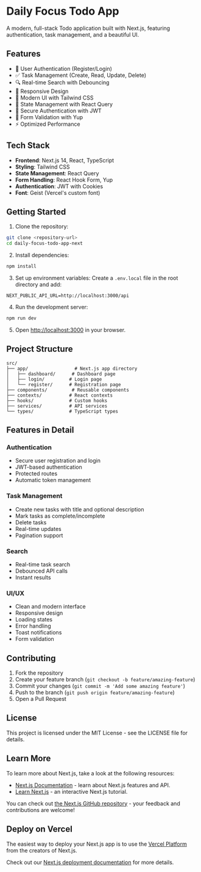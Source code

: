 # Daily Focus Todo App

A modern, full-stack Todo application built with Next.js, featuring authentication, task management, and a beautiful UI.

## Features

- 🔐 User Authentication (Register/Login)
- ✅ Task Management (Create, Read, Update, Delete)
- 🔍 Real-time Search with Debouncing
- 📱 Responsive Design
- 🎨 Modern UI with Tailwind CSS
- 🔄 State Management with React Query
- 🍪 Secure Authentication with JWT
- 📝 Form Validation with Yup
- ⚡ Optimized Performance

## Tech Stack

- **Frontend**: Next.js 14, React, TypeScript
- **Styling**: Tailwind CSS
- **State Management**: React Query
- **Form Handling**: React Hook Form, Yup
- **Authentication**: JWT with Cookies
- **Font**: Geist (Vercel's custom font)

## Getting Started

1. Clone the repository:
```bash
git clone <repository-url>
cd daily-focus-todo-app-next
```

2. Install dependencies:
```bash
npm install
```

3. Set up environment variables:
Create a `.env.local` file in the root directory and add:
```env
NEXT_PUBLIC_API_URL=http://localhost:3000/api
```

4. Run the development server:
```bash
npm run dev
```

5. Open [http://localhost:3000](http://localhost:3000) in your browser.

## Project Structure

```
src/
├── app/                 # Next.js app directory
│   ├── dashboard/      # Dashboard page
│   ├── login/         # Login page
│   └── register/      # Registration page
├── components/         # Reusable components
├── contexts/          # React contexts
├── hooks/             # Custom hooks
├── services/          # API services
└── types/             # TypeScript types
```

## Features in Detail

### Authentication
- Secure user registration and login
- JWT-based authentication
- Protected routes
- Automatic token management

### Task Management
- Create new tasks with title and optional description
- Mark tasks as complete/incomplete
- Delete tasks
- Real-time updates
- Pagination support

### Search
- Real-time task search
- Debounced API calls
- Instant results

### UI/UX
- Clean and modern interface
- Responsive design
- Loading states
- Error handling
- Toast notifications
- Form validation

## Contributing

1. Fork the repository
2. Create your feature branch (`git checkout -b feature/amazing-feature`)
3. Commit your changes (`git commit -m 'Add some amazing feature'`)
4. Push to the branch (`git push origin feature/amazing-feature`)
5. Open a Pull Request

## License

This project is licensed under the MIT License - see the LICENSE file for details.

## Learn More

To learn more about Next.js, take a look at the following resources:

- [Next.js Documentation](https://nextjs.org/docs) - learn about Next.js features and API.
- [Learn Next.js](https://nextjs.org/learn) - an interactive Next.js tutorial.

You can check out [the Next.js GitHub repository](https://github.com/vercel/next.js) - your feedback and contributions are welcome!

## Deploy on Vercel

The easiest way to deploy your Next.js app is to use the [Vercel Platform](https://vercel.com/new?utm_medium=default-template&filter=next.js&utm_source=create-next-app&utm_campaign=create-next-app-readme) from the creators of Next.js.

Check out our [Next.js deployment documentation](https://nextjs.org/docs/app/building-your-application/deploying) for more details.
